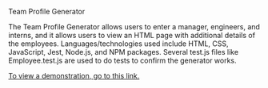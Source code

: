 Team Profile Generator

The Team Profile Generator allows users to enter a manager, engineers, and interns, and it allows users to view an HTML page with additional details of the employees.  Languages/technologies used include HTML, CSS, JavaScript, Jest, Node.js, and NPM packages.  Several test.js files like Employee.test.js are used to do tests to confirm the generator works.

[To view a demonstration, go to this link.](https://drive.google.com/file/d/1Np58QpvPGwBcOHHT327ywskPUJpit-P5/view)  